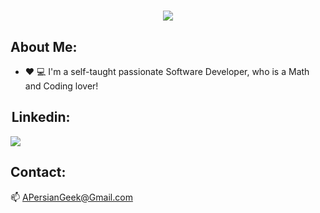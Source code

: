 
<h1 align="center">
  <img src="https://readme-typing-svg.herokuapp.com/?lines=Hello+and+Welcome,+There!+;I'm+Amir!;&center=true&font=Vazirmatn&weight=900&duration=3000&pause=1000&height=50&width=600&color=E32934&size=30">
</h1>

## About Me: 

- ❤ 💻  I'm a self-taught passionate Software Developer, who is a Math and Coding lover!

##  Linkedin:

<div>    
  <a href="https://www.linkedin.com/in/acomputergeek/">
      <img src="https://img.shields.io/badge/linkedin-%230077B5.svg?&style=for-the-badge&logo=linkedin&logoColor=white" />
  </a>
</div>
 
## Contact:

📫 APersianGeek@Gmail.com
